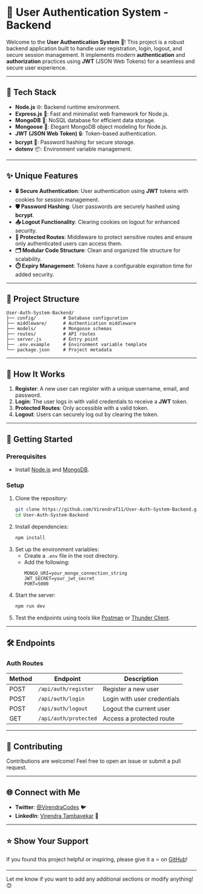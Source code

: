 # 🚀 User Authentication System - Backend

Welcome to the **User Authentication System** 🎉! This project is a robust backend application built to handle user registration, login, logout, and secure session management. It implements modern **authentication** and **authorization** practices using **JWT** (JSON Web Tokens) for a seamless and secure user experience.

---

## 📌 **Tech Stack**
- **Node.js** 🌐: Backend runtime environment.
- **Express.js** 🚀: Fast and minimalist web framework for Node.js.
- **MongoDB** 🍃: NoSQL database for efficient data storage.
- **Mongoose** 📜: Elegant MongoDB object modeling for Node.js.
- **JWT (JSON Web Token)** 🔒: Token-based authentication.
- **bcrypt** 🔑: Password hashing for secure storage.
- **dotenv** 📦: Environment variable management.

---

## ✨ **Unique Features**
- **🔒 Secure Authentication**: User authentication using **JWT** tokens with cookies for session management.
- **🛡️ Password Hashing**: User passwords are securely hashed using **bcrypt**.
- **📤 Logout Functionality**: Clearing cookies on logout for enhanced security.
- **🔑 Protected Routes**: Middleware to protect sensitive routes and ensure only authenticated users can access them.
- **🗂️ Modular Code Structure**: Clean and organized file structure for scalability.
- **⏱️ Expiry Management**: Tokens have a configurable expiration time for added security.

---

## 📂 **Project Structure**
```plaintext
User-Auth-System-Backend/
├── config/          # Database configuration
├── middleware/      # Authentication middleware
├── models/          # Mongoose schemas
├── routes/          # API routes
├── server.js        # Entry point
├── .env.example     # Environment variable template
└── package.json     # Project metadata
```

---

## 🌟 **How It Works**
1. **Register**: A new user can register with a unique username, email, and password.
2. **Login**: The user logs in with valid credentials to receive a **JWT** token.
3. **Protected Routes**: Only accessible with a valid token.
4. **Logout**: Users can securely log out by clearing the token.

---

## 🚀 **Getting Started**

### **Prerequisites**
- Install [Node.js](https://nodejs.org/) and [MongoDB](https://www.mongodb.com/).

### **Setup**
1. Clone the repository:
   ```bash
   git clone https://github.com/VirendraT11/User-Auth-System-Backend.git
   cd User-Auth-System-Backend
   ```
2. Install dependencies:
   ```bash
   npm install
   ```
3. Set up the environment variables:
   - Create a `.env` file in the root directory.
   - Add the following:
     ```plaintext
     MONGO_URI=your_mongo_connection_string
     JWT_SECRET=your_jwt_secret
     PORT=5000
     ```
4. Start the server:
   ```bash
   npm run dev
   ```
5. Test the endpoints using tools like [Postman](https://www.postman.com/) or [Thunder Client](https://www.thunderclient.com/).

---

## 🛠️ **Endpoints**
### **Auth Routes**
| Method | Endpoint          | Description                    |
|--------|--------------------|--------------------------------|
| POST   | `/api/auth/register` | Register a new user           |
| POST   | `/api/auth/login`    | Login with user credentials   |
| POST   | `/api/auth/logout`   | Logout the current user       |
| GET    | `/api/auth/protected`| Access a protected route      |

---

## 🤝 **Contributing**
Contributions are welcome! Feel free to open an issue or submit a pull request.

---

## 🌐 **Connect with Me**
- **Twitter**: [@VirendraCodes](https://twitter.com/VirendraCodes) 🐦
- **LinkedIn**: [Virendra Tambavekar](https://www.linkedin.com/in/virendra-tambavekar-74a384257/) 💼

---

## ⭐ **Show Your Support**
If you found this project helpful or inspiring, please give it a ⭐ on [GitHub](https://github.com/VirendraT11/User-Auth-System-Backend)! 

---

Let me know if you want to add any additional sections or modify anything! 😊
